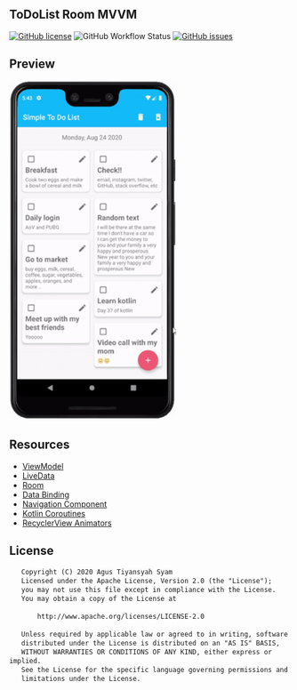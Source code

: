 ## ToDoList Room MVVM
[![GitHub license](https://img.shields.io/github/license/agustiyann/ToDoList-Room-MVVM)](https://github.com/agustiyann/ToDoList-Room-MVVM/blob/master/LICENSE)
![GitHub Workflow Status](https://img.shields.io/github/workflow/status/agustiyann/ToDoList-Room-MVVM/Android%20CI?logo=github)
[![GitHub issues](https://img.shields.io/github/issues/agustiyann/ToDoList-Room-MVVM?color=critical)](https://github.com/agustiyann/ToDoList-Room-MVVM/issues)

## Preview
<img src="demo/preview.gif" width="300" />

## Resources
- [ViewModel](https://developer.android.com/topic/libraries/architecture/viewmodel)
- [LiveData](https://developer.android.com/topic/libraries/architecture/livedata)
- [Room](https://developer.android.com/jetpack/androidx/releases/room)
- [Data Binding](https://developer.android.com/topic/libraries/data-binding)
- [Navigation Component](https://developer.android.com/guide/navigation)
- [Kotlin Coroutines](https://developer.android.com/topic/libraries/architecture/coroutines)
- [RecyclerView Animators](https://github.com/wasabeef/recyclerview-animators)

## License
```
   Copyright (C) 2020 Agus Tiyansyah Syam
   Licensed under the Apache License, Version 2.0 (the "License");
   you may not use this file except in compliance with the License.
   You may obtain a copy of the License at

       http://www.apache.org/licenses/LICENSE-2.0

   Unless required by applicable law or agreed to in writing, software
   distributed under the License is distributed on an "AS IS" BASIS,
   WITHOUT WARRANTIES OR CONDITIONS OF ANY KIND, either express or implied.
   See the License for the specific language governing permissions and
   limitations under the License.
```
